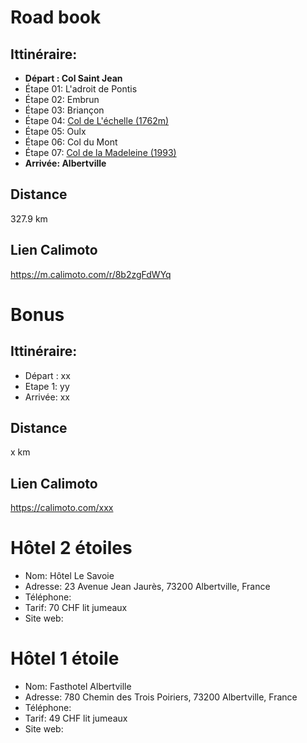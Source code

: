 # Road book

## Ittinéraire:
- **Départ : Col Saint Jean**
- Étape 01: L'adroit de Pontis
- Étape 02: Embrun
- Étape 03: Briançon
- Étape 04: [Col de L'échelle (1762m)](https://www.routedesgrandesalpes.com/grands-cols/col-de-l-echelle)
- Étape 05: Oulx
- Étape 06: Col du Mont
- Étape 07: [Col de la Madeleine (1993)](https://www.routedesgrandesalpes.com/grands-cols/col-de-la-madeleine)
- **Arrivée: Albertville**

## Distance
327.9 km

## Lien Calimoto
https://m.calimoto.com/r/8b2zgFdWYq

# Bonus
## Ittinéraire:

- Départ : xx
- Etape 1: yy
- Arrivée: xx

## Distance
x km

## Lien Calimoto
https://calimoto.com/xxx

# Hôtel 2 étoiles
- Nom: Hôtel Le Savoie
- Adresse: 23 Avenue Jean Jaurès, 73200 Albertville, France
- Téléphone:
- Tarif: 70 CHF lit jumeaux
- Site web:

# Hôtel 1 étoile
- Nom: Fasthotel Albertville
- Adresse: 780 Chemin des Trois Poiriers, 73200 Albertville, France 
- Téléphone:
- Tarif: 49 CHF lit jumeaux
- Site web:
